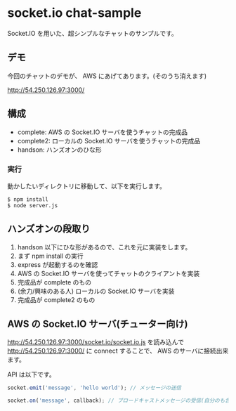 # socket.io chat-sample

Socket.IO を用いた、超シンプルなチャットのサンプルです。

## デモ

今回のチャットのデモが、 AWS にあげてあります。(そのうち消えます)

http://54.250.126.97:3000/

## 構成

- complete: AWS の Socket.IO サーバを使うチャットの完成品
- complete2: ローカルの Socket.IO サーバを使うチャットの完成品
- handson: ハンズオンのひな形

### 実行

動かしたいディレクトリに移動して、以下を実行します。

```
$ npm install
$ node server.js
```

## ハンズオンの段取り

1. handson 以下にひな形があるので、これを元に実装をします。
2. まず npm install の実行
3. express が起動するのを確認
4. AWS の Socket.IO サーバを使ってチャットのクライアントを実装
5. 完成品が complete のもの
6. (余力/興味のある人) ローカルの Socket.IO サーバを実装
7. 完成品が complete2 のもの


## AWS の Socket.IO サーバ(チューター向け)

http://54.250.126.97:3000/socket.io/socket.io.js を読み込んで
http://54.250.126.97:3000/ に connect することで、 AWS のサーバに接続出来ます。

API は以下です。

```js
socket.emit('message', 'hello world'); // メッセージの送信

socket.on('message', callback); // ブロードキャストメッセージの受信(自分のも含みます)
```
